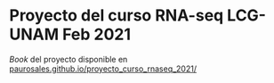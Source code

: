 # Proyecto del curso RNA-seq LCG-UNAM Feb 2021

*Book* del proyecto disponible en [paurosales.github.io/proyecto_curso_rnaseq_2021/](https://paurosales.github.io/proyecto_rnaseq_2021/)
